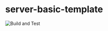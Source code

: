 # server-basic-template


![Build and Test](https://github.com/byjay/server-basic-template/workflows/Build%20and%20Test/badge.svg)
